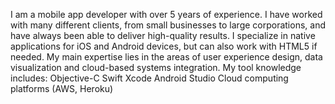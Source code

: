 I am a mobile app developer with over 5 years of experience. 
I have worked with many different clients, from small businesses to large corporations, and have always been able to deliver high-quality results. 
I specialize in native applications for iOS and Android devices, but can also work with HTML5 if needed. 
My main expertise lies in the areas of user experience design, data visualization and cloud-based systems integration. 
My tool knowledge includes:  Objective-C Swift Xcode Android Studio Cloud computing platforms (AWS, Heroku)
